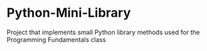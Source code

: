 # Python-Mini-Library
Project that implements small Python library methods used for the Programming Fundamentals class
